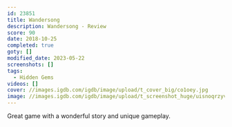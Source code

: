 ```yaml
---
id: 23851
title: Wandersong
description: Wandersong - Review
score: 90
date: 2018-10-25
completed: true
goty: []
modified_date: 2023-05-22
screenshots: []
tags:
  - Hidden Gems
videos: []
cover: //images.igdb.com/igdb/image/upload/t_cover_big/co1oey.jpg
image: //images.igdb.com/igdb/image/upload/t_screenshot_huge/uisnoqrzyvmg9c11dzzu.jpg
---
```

Great game with a wonderful story and unique gameplay.